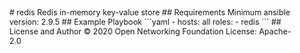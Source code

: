 <!--
SPDX-FileCopyrightText: © 2020 Open Networking Foundation <support@opennetworking.org>
SPDX-License-Identifier: Apache-2.0
--!>
# redis

Redis in-memory key-value store

## Requirements

Minimum ansible version: 2.9.5


## Example Playbook

```yaml
- hosts: all
  roles:
    - redis

```

## License and Author

© 2020 Open Networking Foundation <support@opennetworking.org>

License: Apache-2.0
